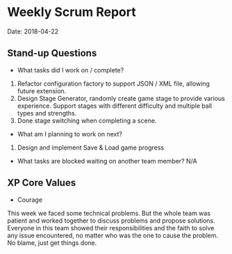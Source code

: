 # Weekly Scrum Report

Date: 2018-04-22

## Stand-up Questions

- What tasks did I work on / complete?

1. Refactor configuration factory to support JSON / XML file, allowing future extension.
2. Design Stage Generator, randomly create game stage to provide various experience. Support stages with different difficulty and multiple ball types and strengths.
3. Done stage switching when completing a scene.

- What am I planning to work on next?
1. Design and implement Save & Load game progress

- What tasks are blocked waiting on another team member?
N/A

## XP Core Values

- Courage

This week we faced some technical problems. But the whole team was patient and worked together to discuss problems and propose solutions. Everyone in this team showed their responsibilities and the faith to solve any issue encountered, no matter who was the one to cause the problem. No blame, just get things done. 